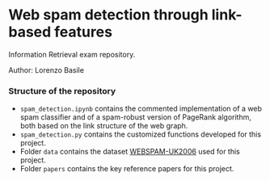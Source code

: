 # Web spam detection through link-based features

Information Retrieval exam repository.

Author: Lorenzo Basile

### Structure of the repository

- `spam_detection.ipynb` contains the commented implementation of a web spam classifier and of a spam-robust version of PageRank algorithm, both based on the link structure of the web graph.
- `spam_detection.py` contains the customized functions developed for this project.
- Folder `data` contains the dataset [WEBSPAM-UK2006](https://chato.cl/webspam/datasets/uk2006/) used for this project.
- Folder `papers` contains the key reference papers for this project.

